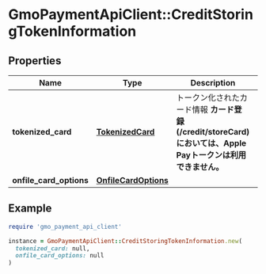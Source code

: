 # GmoPaymentApiClient::CreditStoringTokenInformation

## Properties

| Name | Type | Description | Notes |
| ---- | ---- | ----------- | ----- |
| **tokenized_card** | [**TokenizedCard**](TokenizedCard.md) | トークン化されたカード情報   **カード登録(/credit/storeCard)においては、Apple Payトークンは利用できません。**  |  |
| **onfile_card_options** | [**OnfileCardOptions**](OnfileCardOptions.md) |  |  |

## Example

```ruby
require 'gmo_payment_api_client'

instance = GmoPaymentApiClient::CreditStoringTokenInformation.new(
  tokenized_card: null,
  onfile_card_options: null
)
```

